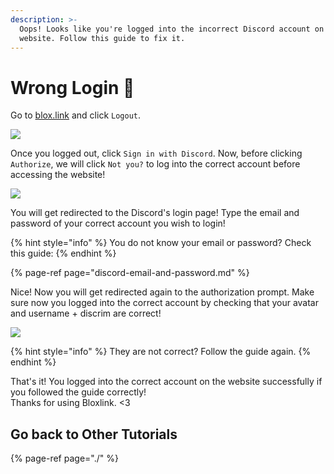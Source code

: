 ```yaml
---
description: >-
  Oops! Looks like you're logged into the incorrect Discord account on the
  website. Follow this guide to fix it.
---
```


# Wrong Login 🚫

Go to [blox.link](https://blox.link) and click `Logout`.

![](https://dark.hates-this.place/f/Xq5D9q.png)

Once you logged out, click `Sign in with Discord`. Now, before clicking `Authorize`, we will click `Not you?` to log into the correct account before accessing the website!

![](https://dark.hates-this.place/f/DVgmQe.png)

You will get redirected to the Discord's login page! Type the email and password of your correct account you wish to login!

{% hint style="info" %}
You do not know your email or password? Check this guide:
{% endhint %}

{% page-ref page="discord-email-and-password.md" %}

Nice! Now you will get redirected again to the authorization prompt. Make sure now you logged into the correct account by checking that your avatar and username + discrim are correct!

![](https://dark.hates-this.place/f/TkqmHo.png)

{% hint style="info" %}
They are not correct? Follow the guide again.
{% endhint %}

That's it! You logged into the correct account on the website successfully if you followed the guide correctly!  
Thanks for using Bloxlink. &lt;3

## Go back to Other Tutorials

{% page-ref page="./" %}

